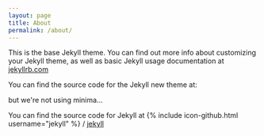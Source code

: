 ```yaml
---
layout: page
title: About
permalink: /about/
---
```


This is the base Jekyll theme. You can find out more info about customizing your Jekyll theme, as well as basic Jekyll usage documentation at [jekyllrb.com](https://jekyllrb.com/)

You can find the source code for the Jekyll new theme at:



but we're not using minima...

You can find the source code for Jekyll at
{% include icon-github.html username="jekyll" %} /
[jekyll](https://github.com/jekyll/jekyll)
